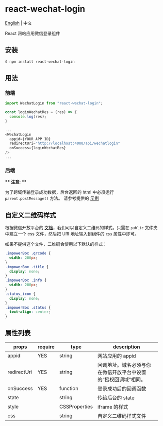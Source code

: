 # react-wechat-login

[English](https://github.com/philwu/react-wechat-login/blob/main/README.md) | 中文

React 网站应用微信登录组件

## 安装

```bash
$ npm install react-wechat-login
```

## 用法

### 前端

```js
import WechatLogin from "react-wechat-login";

const loginWechatRes = (res) => {
  console.log(res);
}

...
<WechatLogin
  appid={YOUR_APP_ID}
  redirectUri="http://localhost:4000/api/wechatlogin"
  onSuccess={loginWechatRes}
/>
...

```

### 后端

**\*\* 注意: \*\***

为了跨域传输登录成功数据，后台返回的 html 中必须运行 `parent.postMessage()` 方法。 请参考提供的 [示例](https://github.com/philwu/react-wechat-login/tree/main/example)

## 自定义二维码样式

根据微信开放平台的 [文档](https://developers.weixin.qq.com/doc/oplatform/Website_App/WeChat_Login/Wechat_Login.html)，我们可以自定义二维码的样式。只需在 `public` 文件夹中建立一个 css 文件，然后把 URI 地址输入到组件的 `css` 属性中即可。

如果不提供这个文件，二维码会使用以下默认的样式：

```css
.impowerBox .qrcode {
  width: 200px;
}
.impowerBox .title {
  display: none;
}
.impowerBox .info {
  width: 200px;
}
.status_icon {
  display: none;
}
.impowerBox .status {
  text-align: center;
}
```

## 属性列表

| props       | require | type          | description                                                    |
| ----------- | ------- | ------------- | -------------------------------------------------------------- |
| appid       | YES     | string        | 网站应用的 appid                                               |
| redirectUri | YES     | string        | 回调地址。域名必须与你在微信开放平台中设置的“授权回调域”相同。 |
| onSuccess   | YES     | function      | 登录成功后的回调函数                                           |
| state       |         | string        | 传给后台的 state                                               |
| style       |         | CSSProperties | iframe 的样式                                                  |
| css         |         | string        | 自定义二维码样式文件                                           |
